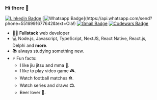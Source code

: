 ### Hi there 👋

[![Linkedin Badge](https://img.shields.io/badge/-LinkedIn-blue?style=flat-square&logo=Linkedin&logoColor=white&link=https://www.linkedin.com/in/fernandorochaf/)](https://www.linkedin.com/in/fernandorochaf/)
[![Whatsapp Badge](https://img.shields.io/badge/-Whatsapp-4CA143?style=flat-square&labelColor=4CA143&logo=whatsapp&logoColor=white&link=https://api.whatsapp.com/send?phone=5516991677642&text=Olá!)](https://api.whatsapp.com/send?phone=5516991677642&text=Olá!)
[![Gmail Badge](https://img.shields.io/badge/-Gmail-c14438?style=flat-square&logo=Gmail&logoColor=white&link=mailto:fernandofr510@gmail.com)](mailto:fernandofr510@gmail.com)
[![Codewars Badge](https://www.codewars.com/users/fernandofr/badges/micro)](https://www.codewars.com/users/fernandofr/badges/micro)


- :man_technologist: **Fullstack** web developer
- 💻 Node.js, Javascript, TypeScript, NextJS, React Native, React.js, Delphi and **more**.
- :books: always studying something new.
- ⚡ Fun facts: 
  - I like jiu jitsu and mma :wrestling:.
  - I like to play video game :video_game:.
  - Watch football matches :soccer:.
  - Watch series and draws :tv:. 
  - Beer lover 🍺.

<!--
**fernandofr/fernandofr** is a ✨ _special_ ✨ repository because its `README.md` (this file) appears on your GitHub profile.

Here are some ideas to get you started:

- 🔭 I’m currently working on ...
- 🌱 I’m currently learning ...
- 👯 I’m looking to collaborate on ...
- 🤔 I’m looking for help with ...
- 💬 Ask me about ...
- 📫 How to reach me: ...
- 😄 Pronouns: ...
- ⚡ Fun fact: ...
-->
